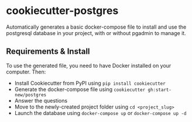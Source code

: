 # cookiecutter-postgres

Automatically generates a basic docker-compose file to install and use the postgresql database in your project, with or without pgadmin to manage it.

## Requirements & Install

To use the generated file, you need to have Docker installed on your computer. Then:

- Install Cookiecutter from PyPI using `pip install cookiecutter`
- Generate the docker-compose file using `cookiecutter gh:start-new/postgres`
- Answer the questions
- Move to the newly-created project folder using `cd <project_slug>`
- Launch the database using `docker-compose up` or `docker-compose up -d`
